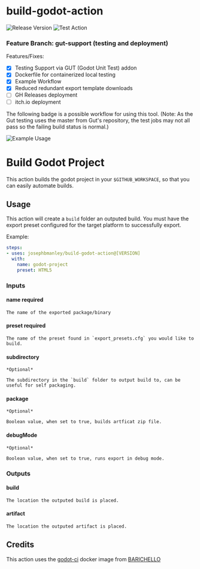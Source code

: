 build-godot-action
==================

![Release Version](https://img.shields.io/github/v/release/josephbmanley/build-godot-action) ![Test Action](https://github.com/josephbmanley/build-godot-action/workflows/Test%20Action/badge.svg)

### Feature Branch: gut-support (testing and deployment)

Features/Fixes:

- [x] Testing Support via GUT (Godot Unit Test) addon
- [x] Dockerfile for containerized local testing
- [x] Example Workflow
- [x] Reduced redundant export template downloads
- [ ] GH Releases deployment
- [ ] itch.io deployment 

The following badge is a possible workflow for using this tool. (Note: As the Gut testing uses the master from Gut's repository, the test jobs may not all pass so the failing build status is normal.)

![Example Usage](https://github.com/droxpopuli/build-godot-action/workflows/Example%20Usage/badge.svg?branch=gut-support)

# Build Godot Project

This action builds the godot project in your `$GITHUB_WORKSPACE`, so that you can easily automate builds.

## Usage

This action will create a `build` folder an outputed build. You must have the export preset configured for the target platform to successfully export.

Example:

```yaml
steps:
- uses: josephbmanley/build-godot-action@[VERSION]
  with:
    name: godot-project
    preset: HTML5
```

### Inputs

#### name **required**

    The name of the exported package/binary

#### preset **required**

    The name of the preset found in `export_presets.cfg` you would like to build.

#### subdirectory

    *Optional*

    The subdirectory in the `build` folder to output build to, can be useful for self packaging.

#### package

    *Optional*

    Boolean value, when set to true, builds artficat zip file.

#### debugMode

    *Optional*

    Boolean value, when set to true, runs export in debug mode.

### Outputs

#### build

    The location the outputed build is placed.

#### artifact

    The location the outputed artifact is placed.


## Credits

This action uses the [godot-ci](https://github.com/aBARICHELLO/godot-ci) docker image from [BARICHELLO](https://github.com/aBARICHELLO)
